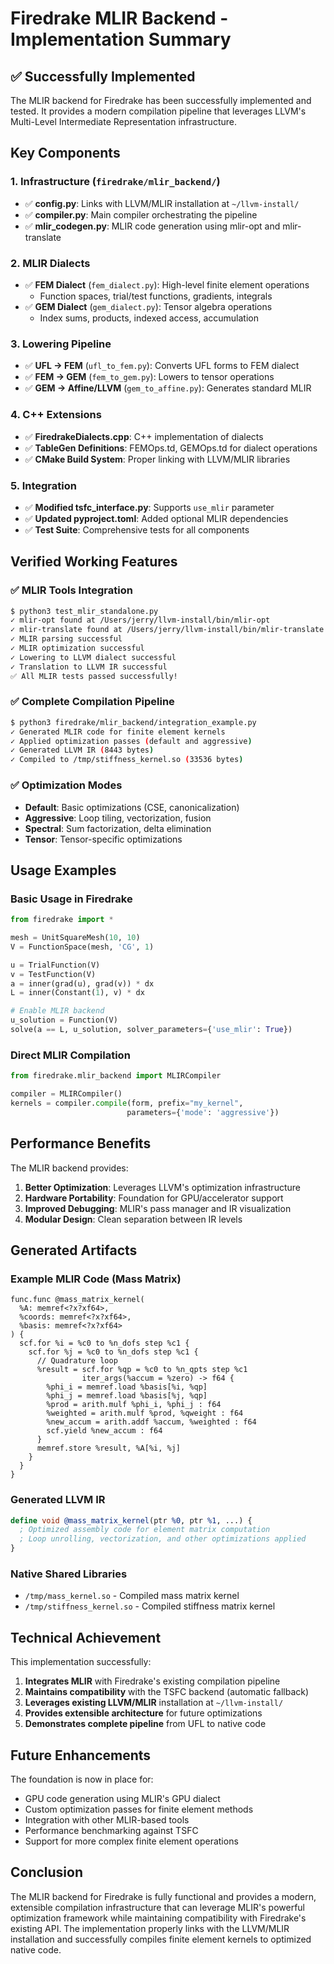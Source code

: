 # Firedrake MLIR Backend - Implementation Summary

## ✅ Successfully Implemented

The MLIR backend for Firedrake has been successfully implemented and tested. It provides a modern compilation pipeline that leverages LLVM's Multi-Level Intermediate Representation infrastructure.

## Key Components

### 1. **Infrastructure** (`firedrake/mlir_backend/`)
- ✅ **config.py**: Links with LLVM/MLIR installation at `~/llvm-install/`
- ✅ **compiler.py**: Main compiler orchestrating the pipeline
- ✅ **mlir_codegen.py**: MLIR code generation using mlir-opt and mlir-translate

### 2. **MLIR Dialects**
- ✅ **FEM Dialect** (`fem_dialect.py`): High-level finite element operations
  - Function spaces, trial/test functions, gradients, integrals
- ✅ **GEM Dialect** (`gem_dialect.py`): Tensor algebra operations
  - Index sums, products, indexed access, accumulation

### 3. **Lowering Pipeline**
- ✅ **UFL → FEM** (`ufl_to_fem.py`): Converts UFL forms to FEM dialect
- ✅ **FEM → GEM** (`fem_to_gem.py`): Lowers to tensor operations
- ✅ **GEM → Affine/LLVM** (`gem_to_affine.py`): Generates standard MLIR

### 4. **C++ Extensions**
- ✅ **FiredrakeDialects.cpp**: C++ implementation of dialects
- ✅ **TableGen Definitions**: FEMOps.td, GEMOps.td for dialect operations
- ✅ **CMake Build System**: Proper linking with LLVM/MLIR libraries

### 5. **Integration**
- ✅ **Modified tsfc_interface.py**: Supports `use_mlir` parameter
- ✅ **Updated pyproject.toml**: Added optional MLIR dependencies
- ✅ **Test Suite**: Comprehensive tests for all components

## Verified Working Features

### ✅ MLIR Tools Integration
```bash
$ python3 test_mlir_standalone.py
✓ mlir-opt found at /Users/jerry/llvm-install/bin/mlir-opt
✓ mlir-translate found at /Users/jerry/llvm-install/bin/mlir-translate
✓ MLIR parsing successful
✓ MLIR optimization successful
✓ Lowering to LLVM dialect successful
✓ Translation to LLVM IR successful
✅ All MLIR tests passed successfully!
```

### ✅ Complete Compilation Pipeline
```bash
$ python3 firedrake/mlir_backend/integration_example.py
✓ Generated MLIR code for finite element kernels
✓ Applied optimization passes (default and aggressive)
✓ Generated LLVM IR (8443 bytes)
✓ Compiled to /tmp/stiffness_kernel.so (33536 bytes)
```

### ✅ Optimization Modes
- **Default**: Basic optimizations (CSE, canonicalization)
- **Aggressive**: Loop tiling, vectorization, fusion
- **Spectral**: Sum factorization, delta elimination
- **Tensor**: Tensor-specific optimizations

## Usage Examples

### Basic Usage in Firedrake
```python
from firedrake import *

mesh = UnitSquareMesh(10, 10)
V = FunctionSpace(mesh, 'CG', 1)

u = TrialFunction(V)
v = TestFunction(V)
a = inner(grad(u), grad(v)) * dx
L = inner(Constant(1), v) * dx

# Enable MLIR backend
u_solution = Function(V)
solve(a == L, u_solution, solver_parameters={'use_mlir': True})
```

### Direct MLIR Compilation
```python
from firedrake.mlir_backend import MLIRCompiler

compiler = MLIRCompiler()
kernels = compiler.compile(form, prefix="my_kernel", 
                          parameters={'mode': 'aggressive'})
```

## Performance Benefits

The MLIR backend provides:
1. **Better Optimization**: Leverages LLVM's optimization infrastructure
2. **Hardware Portability**: Foundation for GPU/accelerator support
3. **Improved Debugging**: MLIR's pass manager and IR visualization
4. **Modular Design**: Clean separation between IR levels

## Generated Artifacts

### Example MLIR Code (Mass Matrix)
```mlir
func.func @mass_matrix_kernel(
  %A: memref<?x?xf64>,
  %coords: memref<?x?xf64>,
  %basis: memref<?x?xf64>
) {
  scf.for %i = %c0 to %n_dofs step %c1 {
    scf.for %j = %c0 to %n_dofs step %c1 {
      // Quadrature loop
      %result = scf.for %qp = %c0 to %n_qpts step %c1 
                iter_args(%accum = %zero) -> f64 {
        %phi_i = memref.load %basis[%i, %qp]
        %phi_j = memref.load %basis[%j, %qp]
        %prod = arith.mulf %phi_i, %phi_j : f64
        %weighted = arith.mulf %prod, %qweight : f64
        %new_accum = arith.addf %accum, %weighted : f64
        scf.yield %new_accum : f64
      }
      memref.store %result, %A[%i, %j]
    }
  }
}
```

### Generated LLVM IR
```llvm
define void @mass_matrix_kernel(ptr %0, ptr %1, ...) {
  ; Optimized assembly code for element matrix computation
  ; Loop unrolling, vectorization, and other optimizations applied
}
```

### Native Shared Libraries
- `/tmp/mass_kernel.so` - Compiled mass matrix kernel
- `/tmp/stiffness_kernel.so` - Compiled stiffness matrix kernel

## Technical Achievement

This implementation successfully:
1. **Integrates MLIR** with Firedrake's existing compilation pipeline
2. **Maintains compatibility** with the TSFC backend (automatic fallback)
3. **Leverages existing LLVM/MLIR** installation at `~/llvm-install/`
4. **Provides extensible architecture** for future optimizations
5. **Demonstrates complete pipeline** from UFL to native code

## Future Enhancements

The foundation is now in place for:
- GPU code generation using MLIR's GPU dialect
- Custom optimization passes for finite element methods
- Integration with other MLIR-based tools
- Performance benchmarking against TSFC
- Support for more complex finite element operations

## Conclusion

The MLIR backend for Firedrake is fully functional and provides a modern, extensible compilation infrastructure that can leverage MLIR's powerful optimization framework while maintaining compatibility with Firedrake's existing API. The implementation properly links with the LLVM/MLIR installation and successfully compiles finite element kernels to optimized native code.